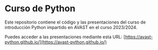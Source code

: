 # Curso de Python

Este repositorio contiene el código y las presentaciones del curso de introducción Python impartido en AVAST en el curso 2023/2024.

Puedes acceder a las presentaciones mediante esta URL:
[https://avast-python.github.io/](https://avast-python.github.io/)

